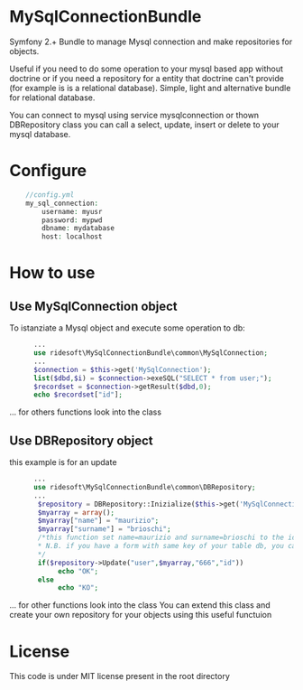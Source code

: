 MySqlConnectionBundle
=====================

Symfony 2.+ Bundle to manage Mysql connection and make repositories for objects.

Useful if you need to do some operation to your mysql based app without doctrine or if you need a repository for a entity that doctrine can't provide (for example is is a relational database).
Simple, light and alternative bundle for relational database.

You can connect to mysql using service mysqlconnection or thown DBRepository class you can call a select, update, insert or delete to your mysql database.


Configure
=======
```php
    //config.yml
    my_sql_connection:
        username: myusr
        password: mypwd
        dbname: mydatabase
        host: localhost

  ```

How to use
=======
## Use MySqlConnection object 
To istanziate a Mysql object and execute some operation to db:
```php
      ...
      use ridesoft\MySqlConnectionBundle\common\MySqlConnection;
      ...
      $connection = $this->get('MySqlConnection'); 
      list($dbd,$i) = $connection->exeSQL("SELECT * from user;");
      $recordset = $connection->getResult($dbd,0);
      echo $recordset["id"];

  ```
... for others functions look into the class

## Use DBRepository object 

this example is for an update 
```php
      ...
      use ridesoft\MySqlConnectionBundle\common\DBRepository;
      ...
       $repository = DBRepository::Inizialize($this->get('MySqlConnection'));
       $myarray = array();
       $myarray["name"] = "maurizio";
       $myarray["surname"] = "brioschi";
       /*this function set name=maurizio and surname=brioschi to the id=666 on table user
       * N.B. if you have a form with same key of your table db, you can execute the function just thrown $_POST
       */
       if($repository->Update("user",$myarray,"666","id"))
            echo "OK";
       else
            echo "KO";

  ```
... for other functions look into the class
You can extend this class and create your own repository for your objects using this useful functuion


License
=======

This code is under MIT license present in the root directory
